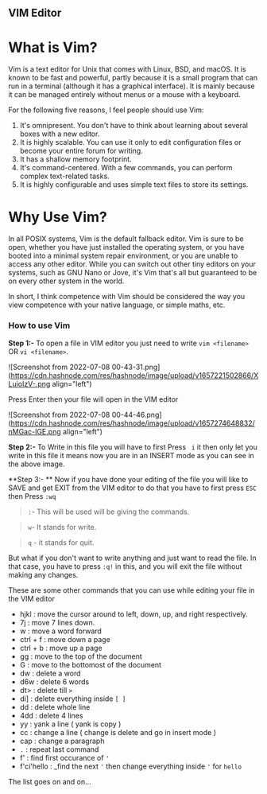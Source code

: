 ## VIM Editor

# What is Vim?

Vim is a text editor for Unix that comes with Linux, BSD, and macOS. It is known to be fast and powerful, partly because it is a small program that can run in a terminal (although it has a graphical interface). It is mainly because it can be managed entirely without menus or a mouse with a keyboard.

For the following five reasons, I feel people should use Vim:

1. It's omnipresent. You don't have to think about learning about several boxes with a new editor.
2. It is highly scalable. You can use it only to edit configuration files or become your entire forum for writing.
3. It has a shallow memory footprint.
4. It's command-centered. With a few commands, you can perform complex text-related tasks.
5. It is highly configurable and uses simple text files to store its settings.

# **Why Use Vim?**

In all POSIX systems, Vim is the default fallback editor. Vim is sure to be open, whether you have just installed the operating system, or you have booted into a minimal system repair environment, or you are unable to access any other editor. While you can switch out other tiny editors on your systems, such as GNU Nano or Jove, it's Vim that's all but guaranteed to be on every other system in the world.

In short, I think competence with Vim should be considered the way you view competence with your native language, or simple maths, etc. 

### How to use Vim

**Step 1:-** To open a file in VIM editor you just need to write `vim <filename> ` OR ` vi <filename> `.

![Screenshot from 2022-07-08 00-43-31.png](https://cdn.hashnode.com/res/hashnode/image/upload/v1657221502866/XLuioIzV-.png align="left")

Press Enter then your file will open in the VIM editor

![Screenshot from 2022-07-08 00-44-46.png](https://cdn.hashnode.com/res/hashnode/image/upload/v1657274648832/nMGac-IGE.png align="left")

**Step 2:-** To Write in this file you will have to first Press ` i` it then only let you write in this file it means now you are in an INSERT mode as you can see in the above image.

**Step 3:- ** Now if you have done your editing of the file you will like to SAVE and get EXIT from the VIM editor to do that you have to first press `ESC` then  Press `:wq`
> `:`- This will be used will be giving the commands.

> `w`- It stands for write.

> `q` - it stands for quit.

But what if you don't want to write anything and just want to read the file. In that case, you have to press `:q!` in this, and you will exit the file without making any changes.

These are some other commands that you can use while editing your file in the VIM editor

- hjkl : move the cursor around to left, down, up, and right respectively.
- 7j : move 7 lines down.
- w : move a word forward
- ctrl + f : move down a page
- ctrl + b : move up a page
- gg : move to the top of the document
- G : move to the bottomost of the document
- dw : delete a word
- d6w : delete 6 words
- dt> : delete till `>`
- di] : delete everything inside `[ ]`
- dd : delete whole line
- 4dd : delete 4 lines
- yy : yank a line ( yank is copy )
- cc : change a line ( change is delete and go in insert mode )
- cap : change a paragraph
- `.` : repeat last command
- f' : find first occurance of `'`
- f'ci'hello : _find the next `'` then change everything inside `'` for `hello`

The list goes on and on...